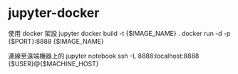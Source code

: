 # jupyter-docker
使用 docker 架設 jupyter
docker build -t {$IMAGE_NAME} .
docker run -d -p {$PORT}:8888 {$IMAGE_NAME}

連線至遠端機器上的 jupyter notebook
ssh -L 8888:localhost:8888 {$USER}@{$MACHINE_HOST}
